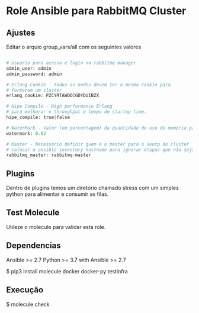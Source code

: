 # Role Ansible para RabbitMQ Cluster

## Ajustes

Editar o arquio group_vars/all com os seguintes valores

```python

# Usuario para acesso e login no rabbitmq manager
admin_user: admin
admin_password: admin

# Erlang Cookie - Todos os nodes devem ter o mesmo cookie para
# formarem um cluster
erlang_cookie: PZCYRTAWOOCGDYDUIBZX

# Hipe Compile - High performance Erlang
# para melhorar o throughput e tempo de startup time.
hipe_compile: true|false

# WaterMark - Valor (em porcentagem) da quantidade de uso de memória para o rabbitmq.
watermark: 0.62

# Master - Necessário definir quem é o master para o seutp do cluster
# Colocar o ansible inventory hostname para ignorar etapas que não sejam do master
rabbitmq_master: rabbitmq-master
```

## Plugins

Dentro de plugins temos um diretório chamado stress com um simples python para alimentar e consumir as filas.

## Test Molecule

Utileze o molecule para validar esta role.

## Dependencias

Ansible >= 2.7
Python >= 3.7 with Ansible >= 2.7

$ pip3 install molecule docker docker-py testinfra

## Execução

$ molecule check

